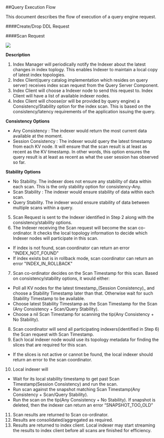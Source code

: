 ##Query Execution Flow

This document describes the flow of execution of a query engine request.

####Create/Drop DDL Request

####Scan Request 

![](https://rawgithub.com/deepkaran/sandbox/master/indexing/images/ScanWorkflow.svg)

**Description**

1. Index Manager will periodically notify the Indexer about the latest changes in index toplogy. This enables Indexer to maintain a local copy of latest index topologies.
2. Index Client(query catalog implementation which resides on query server) receives index scan request from the Query Server Component. 
3. Index Client will choose a Indexer node to send this request to. Index Client will have a list of available indexer nodes.
4. Index Client will choose(or will be provided by query engine) a Consistency/Stability option for the index scan. This is based on the consistency/latency requirements of the application issuing the query.

  __Consistency Options__
  - Any Consistency : The indexer would return the most current data available at the moment.  
  - Session Consistency : The indexer would query the latest timestamp from each KV node.   It will ensure that the scan   result is at least as recent as the KV timestamp.  In other words, this option ensures the query result is at least as recent as what the user session has observed so far.   

  __Stability Options__
  - No Stability.   The indexer does not ensure any stability of data within each scan.  This is the only stability option for consistency-Any.
  - Scan Stability : The indexer would ensure stability of data within each scan.
  - Query Stability.  The indexer would ensure stability of data between multiple scans within a query.

5. Scan Request is sent to the Indexer identified in Step 2 along with the consistency/stability options.
6. The Indexer receiving the Scan request will become the scan co-ordinator. It checks the local topology information to decide which Indexer nodes will participate in this scan.
  - If index is not found, scan coordinator can return an error "INDEX_NOT_FOUND"
  - If index exists but is in rollback mode, scan coordinator can return an error "INDEX_IN_ROLLBACK"
7. Scan co-ordinator decides on the Scan Timestamp for this scan. Based on consistency/stability options, it would either: 
  - Poll all KV nodes for the latest timestamp_(Session Consistency)_ and choose a Stability Timestamp later than that. Otherwise wait for such Stability Timestamp to be available.
  - Choose latest Stability Timestamp as the Scan Timestamp for the Scan (Any Consistency + Scan/Query Stability).
  - Choose a nil Scan Timestamp for scanning the tip(Any Consistency + No Stability).
8. Scan coordinator will send all participating indexers(identified in Step 6) the Scan request with Scan Timestamp.
9. Each local indexer node would use its topology metadata for finding the slices that are required for this scan.
  - If the slices is not active or cannot be found, the local indexer should return an error to the scan coordinator.
10. Local indexer will 
  - Wait for its local stability timestamp to get past Scan Timestamp(Session Consistency) and run the scan.
  - Run scan against the snapshot matching Scan Timestamp(Any Consistency + Scan/Query Stability).
  - Run the scan on the tip(Any Consistency + No Stability).
If snapshot is deleted, then the indexer can return an error “SNAPSHOT_TOO_OLD”
11. Scan results are returned to Scan co-ordinator.
12. Results are consolidated/aggregated as required. 
13. Results are returned to index client. Local indexer may start streaming the results to index client before all scans are finished for efficiency.
